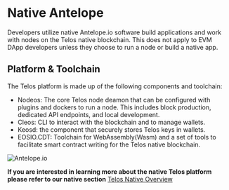 # Native Antelope

Developers utilize native Antelope.io software build applications and work with nodes on the Telos native blockchain. This does not apply to EVM DApp developers unless they choose to run a node or build a native app. 

## Platform & Toolchain

The Telos platform is made up of the following components and toolchain:

- Nodeos: The core Telos node deamon that can be configured with plugins and dockers to run a node. This includes block production, dedicated API endpoints, and local development.
- Cleos: CLI to interact with the blockchain and to manage wallets.
- Keosd: the component that securely stores Telos keys in wallets.
- EOSIO.CDT: Toolchain for WebAssembly(Wasm) and a set of tools to facilitate smart contract writing for the Telos native blockchain. 

![Antelope.io](/img/eosio_development_lifecycle.png)

__If you are interested in learning more about the native Telos platform please refer to our native section__ [Telos Native Overview](/native/native_telos)
